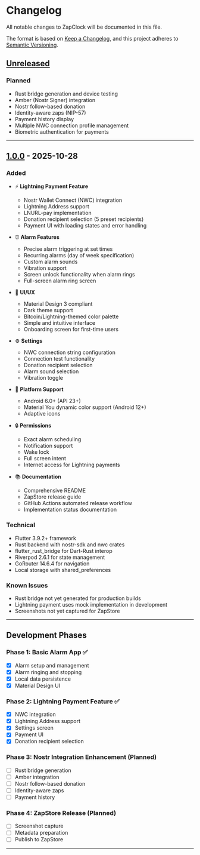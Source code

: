 # Changelog

All notable changes to ZapClock will be documented in this file.

The format is based on [Keep a Changelog](https://keepachangelog.com/en/1.0.0/),
and this project adheres to [Semantic Versioning](https://semver.org/spec/v2.0.0.html).

## [Unreleased]

### Planned
- Rust bridge generation and device testing
- Amber (Nostr Signer) integration
- Nostr follow-based donation
- Identity-aware zaps (NIP-57)
- Payment history display
- Multiple NWC connection profile management
- Biometric authentication for payments

---

## [1.0.0] - 2025-10-28

### Added
- ⚡ **Lightning Payment Feature**
  - Nostr Wallet Connect (NWC) integration
  - Lightning Address support
  - LNURL-pay implementation
  - Donation recipient selection (5 preset recipients)
  - Payment UI with loading states and error handling
  
- ⏰ **Alarm Features**
  - Precise alarm triggering at set times
  - Recurring alarms (day of week specification)
  - Custom alarm sounds
  - Vibration support
  - Screen unlock functionality when alarm rings
  - Full-screen alarm ring screen
  
- 🎨 **UI/UX**
  - Material Design 3 compliant
  - Dark theme support
  - Bitcoin/Lightning-themed color palette
  - Simple and intuitive interface
  - Onboarding screen for first-time users
  
- ⚙️ **Settings**
  - NWC connection string configuration
  - Connection test functionality
  - Donation recipient selection
  - Alarm sound selection
  - Vibration toggle
  
- 📱 **Platform Support**
  - Android 6.0+ (API 23+)
  - Material You dynamic color support (Android 12+)
  - Adaptive icons
  
- 🔒 **Permissions**
  - Exact alarm scheduling
  - Notification support
  - Wake lock
  - Full screen intent
  - Internet access for Lightning payments
  
- 📚 **Documentation**
  - Comprehensive README
  - ZapStore release guide
  - GitHub Actions automated release workflow
  - Implementation status documentation

### Technical
- Flutter 3.9.2+ framework
- Rust backend with nostr-sdk and nwc crates
- flutter_rust_bridge for Dart-Rust interop
- Riverpod 2.6.1 for state management
- GoRouter 14.6.4 for navigation
- Local storage with shared_preferences

### Known Issues
- Rust bridge not yet generated for production builds
- Lightning payment uses mock implementation in development
- Screenshots not yet captured for ZapStore

---

## Development Phases

### Phase 1: Basic Alarm App ✅
- [x] Alarm setup and management
- [x] Alarm ringing and stopping
- [x] Local data persistence
- [x] Material Design UI

### Phase 2: Lightning Payment Feature ✅
- [x] NWC integration
- [x] Lightning Address support
- [x] Settings screen
- [x] Payment UI
- [x] Donation recipient selection

### Phase 3: Nostr Integration Enhancement (Planned)
- [ ] Rust bridge generation
- [ ] Amber integration
- [ ] Nostr follow-based donation
- [ ] Identity-aware zaps
- [ ] Payment history

### Phase 4: ZapStore Release (Planned)
- [ ] Screenshot capture
- [ ] Metadata preparation
- [ ] Publish to ZapStore

---

[Unreleased]: https://github.com/yourusername/zap_clock/compare/v1.0.0...HEAD
[1.0.0]: https://github.com/yourusername/zap_clock/releases/tag/v1.0.0

